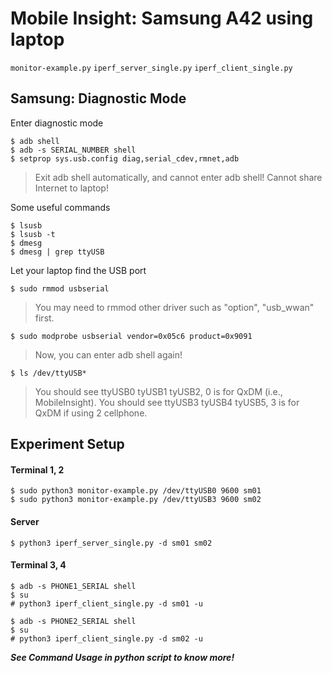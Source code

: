 # Mobile Insight: Samsung A42 using laptop
`monitor-example.py`
`iperf_server_single.py`
`iperf_client_single.py`

## Samsung: Diagnostic Mode
Enter diagnostic mode

    $ adb shell
    $ adb -s SERIAL_NUMBER shell
    $ setprop sys.usb.config diag,serial_cdev,rmnet,adb
> Exit adb shell automatically, and cannot enter adb shell!
> Cannot share Internet to laptop!

Some useful commands

    $ lsusb
    $ lsusb -t
    $ dmesg
    $ dmesg | grep ttyUSB

Let your laptop find the USB port

    $ sudo rmmod usbserial
> You may need to rmmod other driver such as "option", "usb_wwan" first.

    $ sudo modprobe usbserial vendor=0x05c6 product=0x9091
> Now, you can enter adb shell again!

    $ ls /dev/ttyUSB*
> You should see ttyUSB0 tyUSB1 tyUSB2, 0 is for QxDM (i.e., MobileInsight).
> You should see ttyUSB3 tyUSB4 tyUSB5, 3 is for QxDM if using 2 cellphone.

## Experiment Setup
#### Terminal 1, 2
    $ sudo python3 monitor-example.py /dev/ttyUSB0 9600 sm01
    $ sudo python3 monitor-example.py /dev/ttyUSB3 9600 sm02

#### Server
    $ python3 iperf_server_single.py -d sm01 sm02

#### Terminal 3, 4
    $ adb -s PHONE1_SERIAL shell
    $ su
    # python3 iperf_client_single.py -d sm01 -u

    $ adb -s PHONE2_SERIAL shell
    $ su
    # python3 iperf_client_single.py -d sm02 -u

***See Command Usage in python script to know more!***